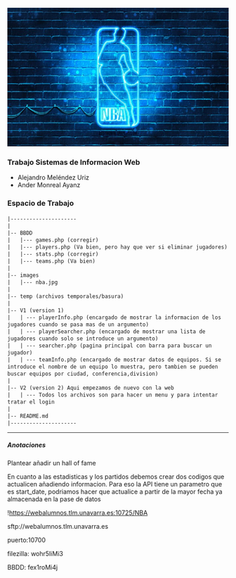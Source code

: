 ![Imagen NBA](images/nba.jpg)


### Trabajo Sistemas de Informacion Web

- Alejandro Meléndez Uriz
- Ander Monreal Ayanz


### Espacio de Trabajo
```
|---------------------
|
|-- BBDD
|   |--- games.php (corregir)
|   |--- players.php (Va bien, pero hay que ver si eliminar jugadores)
|   |--- stats.php (corregir)
|   |--- teams.php (Va bien)
|
|-- images
|   |--- nba.jpg
|
|-- temp (archivos temporales/basura)
|
|-- V1 (version 1)
|   | --- playerInfo.php (encargado de mostrar la informacion de los jugadores cuando se pasa mas de un argumento)
|   | --- playerSearcher.php (encargado de mostrar una lista de jugadores cuando solo se introduce un argumento)
|   | --- searcher.php (pagina principal con barra para buscar un jugador)
|   | --- teamInfo.php (encargado de mostrar datos de equipos. Si se introduce el nombre de un equipo lo muestra, pero tambien se pueden buscar equipos por ciudad, conferencia,division)
|
|-- V2 (version 2) Aqui empezamos de nuevo con la web
|   | --- Todos los archivos son para hacer un menu y para intentar tratar el login
|
|-- README.md
|---------------------
```

---

##### Anotaciones

Plantear añadir un hall of fame

En cuanto a las estadisticas y los partidos debemos crear dos codigos que actualicen añadiendo informacion.
Para eso la API tiene un parametro que es start_date, podriamos hacer que actualice a partir de la mayor fecha ya almacenada en la pase de datos


!https://webalumnos.tlm.unavarra.es:10725/NBA

sftp://webalumnos.tlm.unavarra.es

puerto:10700

filezilla: wohr5IiMi3

BBDD: fex1roMi4j






